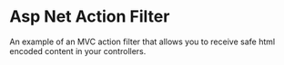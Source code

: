 # Asp Net Action Filter

An example of an MVC action filter that allows you to receive safe html encoded content in your controllers.
